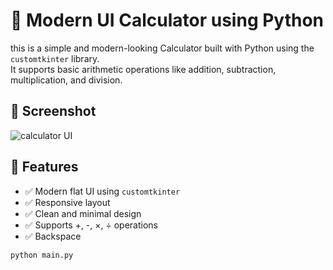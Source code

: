 # 🧮 Modern UI Calculator using Python
this is a simple and modern-looking Calculator built with Python using the `customtkinter` library.  
It supports basic arithmetic operations like addition, subtraction, multiplication, and division.
## 📸 Screenshot

![calculator UI](assets/screenshot.png) <!-- Replace this with your own screenshot path -->

## 🚀 Features

- ✅ Modern flat UI using `customtkinter`
- ✅ Responsive layout
- ✅ Clean and minimal design
- ✅ Supports +, -, ×, ÷ operations
- ✅ Backspace

```bash
python main.py
```
